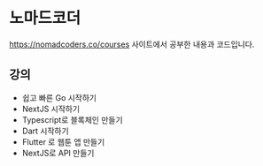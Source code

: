 # 노마드코더

https://nomadcoders.co/courses 사이트에서 공부한 내용과 코드입니다.

## 강의

- 쉽고 빠른 Go 시작하기
- NextJS 시작하기
- Typescript로 블록체인 만들기
- Dart 시작하기
- Flutter 로 웹툰 앱 만들기
- NextJS로 API 만들기
